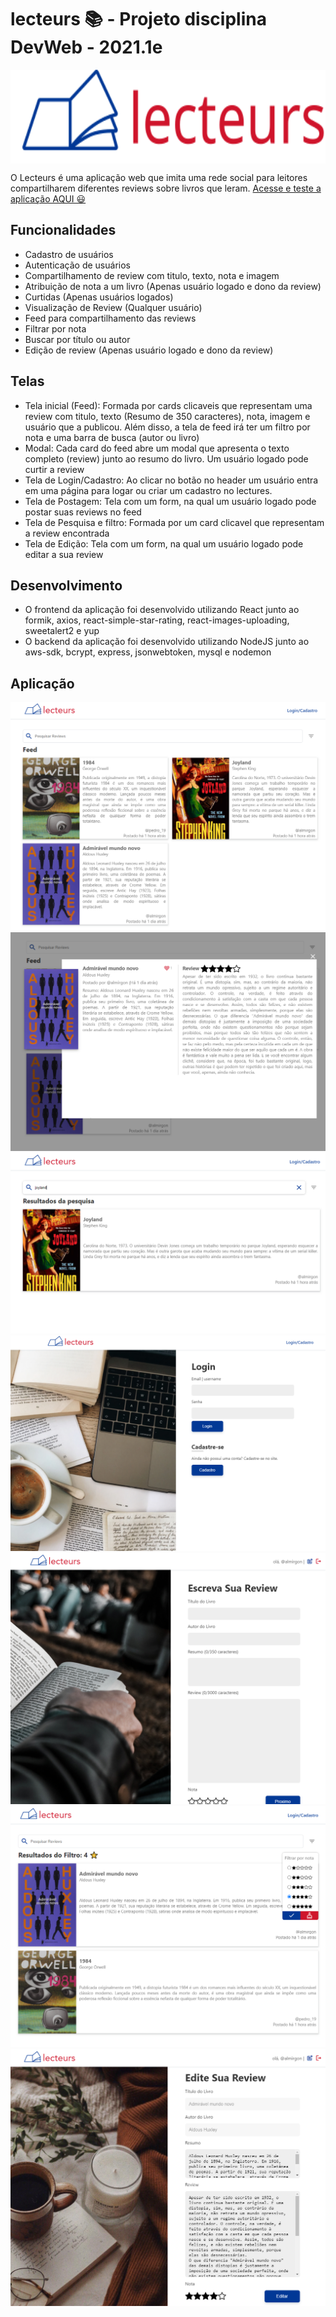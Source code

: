 # lecteurs 📚 - Projeto disciplina DevWeb - 2021.1e

<a>
  <img align="center"  height='150px' src="logo.svg" />
</a>

O Lecteurs é uma aplicação web que imita uma rede social para leitores compartilharem diferentes reviews sobre livros que leram. 
<a href="https://velvety-blini-bab99e.netlify.app/">Acesse e teste a aplicação AQUI 😃</a>

## Funcionalidades

* Cadastro de usuários
* Autenticação de usuários
* Compartilhamento de review com titulo, texto, nota e imagem
* Atribuição de nota a um livro (Apenas usuário logado e dono da review)
* Curtidas (Apenas usuários logados)
* Visualização de Review (Qualquer usuário)
* Feed para compartilhamento das reviews 
* Filtrar por nota 
* Buscar por título ou autor
* Edição de review (Apenas usuário logado e dono da review)

## Telas

* Tela inicial (Feed): Formada por cards clicaveis que representam uma review com titulo, texto (Resumo de 350 caracteres), nota, imagem e usuário que a publicou. Além disso, a tela de feed irá ter um filtro por nota e uma barra de busca (autor ou livro)
* Modal: Cada card do feed abre um modal que apresenta o texto completo (review) junto ao resumo do livro. Um usuário logado pode curtir a review
* Tela de Login/Cadastro: Ao clicar no botão no header um usuário entra em uma página para logar ou criar um cadastro no lectures. 
* Tela de Postagem: Tela com um form, na qual um usuário logado pode postar suas reviews no feed
* Tela de Pesquisa e filtro: Formada por um card clicavel que representam a review encontrada
* Tela de Edição: Tela com um form, na qual um usuário logado pode editar a sua review

## Desenvolvimento 

* O frontend da aplicação foi desenvolvido utilizando React junto ao formik, axios, react-simple-star-rating, react-images-uploading, sweetalert2 e yup
* O backend da aplicação foi desenvolvido utilizando NodeJS junto ao aws-sdk, bcrypt, express, jsonwebtoken, mysql e nodemon

## Aplicação 

<img src="prints/feed.PNG" />

<img src="prints/modal.PNG" />

<img src="prints/searchPage.PNG" />

<img src="prints/login.PNG" />

<img src="prints/review.PNG" />

<img src="prints/filtro.PNG" />

<img src="prints/editar.PNG" />
